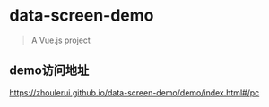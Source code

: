 # data-screen-demo

> A Vue.js project

## demo访问地址

https://zhoulerui.github.io/data-screen-demo/demo/index.html#/pc

